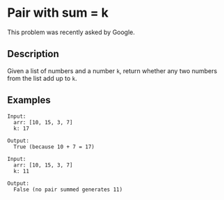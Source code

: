 # Pair with sum = k

This problem was recently asked by Google.

## Description

Given a list of numbers and a number `k`, return whether any two numbers from the list add up to `k`.

## Examples

```
Input:
  arr: [10, 15, 3, 7]
  k: 17

Output:
  True (because 10 + 7 = 17)
```

```
Input:
  arr: [10, 15, 3, 7]
  k: 11

Output:
  False (no pair summed generates 11)
```
